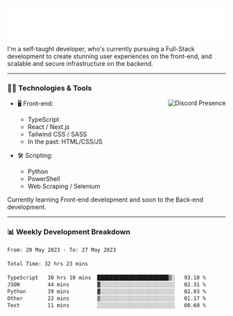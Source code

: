 <img src="assets/wave.svg" alt=":wave:" />

I'm a self-taught developer, who's currently pursuing a Full-Stack development to create stunning user experiences on the front-end, and scalable and secure infrastructure on the backend.

---

### 🧑‍💻 Technologies & Tools

<a href="https://discord.com/users/414304208649453568" target="_blank" rel="nofollow">
   <img src="https://lanyard-profile-readme.vercel.app/api/414304208649453568?idleMessage=Probably%20doing%20something%20else..." alt="Discord Presence" align="right">
</a>

- 🖥️ Front-end:

  - TypeScript
  - React / Next.js
  - Tailwind CSS / SASS
  - In the past: HTML/CSS/JS

- 🛠 Scripting:

  - Python
  - PowerShell
  - Web Scraping / Selenium

Currently learning Front-end development and soon to the Back-end development.

---

### 📊 Weekly Development Breakdown

<!-- ![ccrsxx's GitHub Stats](https://github-readme-stats.vercel.app/api?username=ccrsxx&count_private=true&theme=tokyonight) -->
<!-- ![ccrsxx's Top Langs](https://github-readme-stats.vercel.app/api/top-langs/?username=ccrsxx&hide=lua,java,html&theme=tokyonight) -->

<!--START_SECTION:waka-->

```text
From: 20 May 2023 - To: 27 May 2023

Total Time: 32 hrs 23 mins

TypeScript   30 hrs 10 mins  ███████████████████████▒░   93.18 %
JSON         44 mins         ▓░░░░░░░░░░░░░░░░░░░░░░░░   02.31 %
Python       39 mins         ▓░░░░░░░░░░░░░░░░░░░░░░░░   02.03 %
Other        22 mins         ▒░░░░░░░░░░░░░░░░░░░░░░░░   01.17 %
Text         11 mins         ░░░░░░░░░░░░░░░░░░░░░░░░░   00.60 %
```

<!--END_SECTION:waka-->
